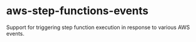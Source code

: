 # aws-step-functions-events
Support for triggering step function execution in response to various AWS events.

